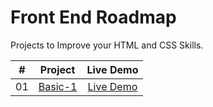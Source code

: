 # Front End Roadmap

Projects to Improve your HTML and CSS Skills.

| #            | Project    | Live Demo    
| :---:        |    :---:   |    :---:
| 01       | [Basic-1]()      | [Live Demo]()